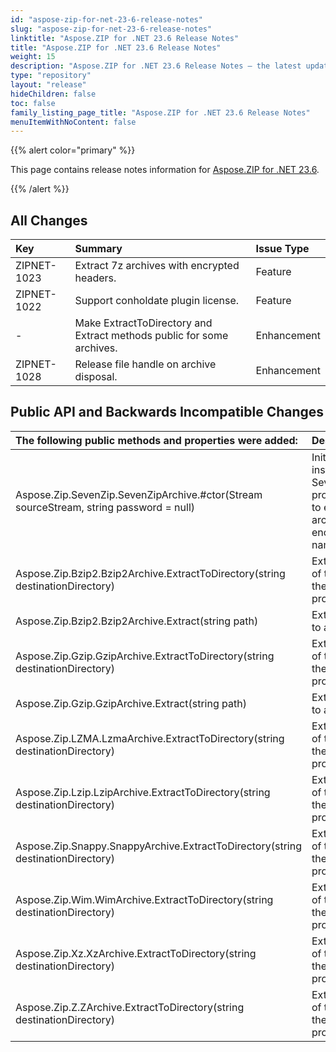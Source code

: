 ```yaml
---
id: "aspose-zip-for-net-23-6-release-notes"
slug: "aspose-zip-for-net-23-6-release-notes"
linktitle: "Aspose.ZIP for .NET 23.6 Release Notes"
title: "Aspose.ZIP for .NET 23.6 Release Notes"
weight: 15
description: "Aspose.ZIP for .NET 23.6 Release Notes – the latest updates and fixes."
type: "repository"
layout: "release"
hideChildren: false
toc: false
family_listing_page_title: "Aspose.ZIP for .NET 23.6 Release Notes"
menuItemWithNoContent: false
---
```


{{% alert color="primary" %}} 

This page contains release notes information for [Aspose.ZIP for .NET 23.6](https://releases.aspose.com/zip/net/new-releases/aspose.zip-for-.net-23.6/).

{{% /alert %}} 
## **All Changes**

|**Key**|**Summary**|**Issue Type**|
| :- | :- | :- |
|ZIPNET-1023|Extract 7z archives with encrypted headers.|Feature|
|ZIPNET-1022|Support conholdate plugin license.|Feature|
|-|Make ExtractToDirectory and Extract methods public for some archives.|Enhancement|
|ZIPNET-1028|Release file handle on archive disposal.|Enhancement|

## **Public API and Backwards Incompatible Changes**
|**The following public methods and properties were added:**|**Description**|
| :- | :- |
|Aspose.Zip.SevenZip.SevenZipArchive.#ctor(Stream sourceStream, string password = null)|Initializes a new instance of the SevenZipArchive providing ability to extract the archive with encrypted names.|
|Aspose.Zip.Bzip2.Bzip2Archive.ExtractToDirectory(string destinationDirectory)|Extracts content of the archive to the directory provided.|
|Aspose.Zip.Bzip2.Bzip2Archive.Extract(string path)|Extracts archive to a file by path.|
|Aspose.Zip.Gzip.GzipArchive.ExtractToDirectory(string destinationDirectory)|Extracts content of the archive to the directory provided.|
|Aspose.Zip.Gzip.GzipArchive.Extract(string path)|Extracts archive to a file by path.|
|Aspose.Zip.LZMA.LzmaArchive.ExtractToDirectory(string destinationDirectory)|Extracts content of the archive to the directory provided.|
|Aspose.Zip.Lzip.LzipArchive.ExtractToDirectory(string destinationDirectory)|Extracts content of the archive to the directory provided.|
|Aspose.Zip.Snappy.SnappyArchive.ExtractToDirectory(string destinationDirectory)|Extracts content of the archive to the directory provided.|
|Aspose.Zip.Wim.WimArchive.ExtractToDirectory(string destinationDirectory)|Extracts content of the archive to the directory provided.|
|Aspose.Zip.Xz.XzArchive.ExtractToDirectory(string destinationDirectory)|Extracts content of the archive to the directory provided.|
|Aspose.Zip.Z.ZArchive.ExtractToDirectory(string destinationDirectory)|Extracts content of the archive to the directory provided.|